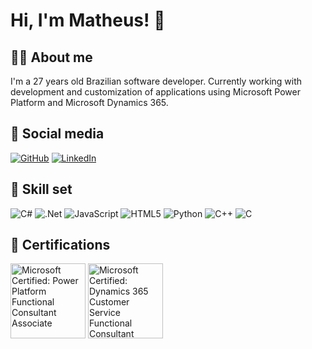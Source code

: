 # Hi, I'm Matheus! 👋


## 🧑‍💻 About me

I'm a 27 years old Brazilian software developer. Currently working with development and customization of applications using Microsoft Power Platform and Microsoft Dynamics 365.


## 📲 Social media

[![GitHub](https://img.shields.io/badge/github-%23121011.svg?style=flat&logo=github&logoColor=white)](https://github.com/giodiasdev)
[![LinkedIn](https://img.shields.io/badge/linkedin-%230077B5.svg?style=flat&logo=linkedin&logoColor=white)](https://www.linkedin.com/in/giodias/?locale=en_US)


## 🔧 Skill set

![C#](https://img.shields.io/badge/c%23-%23239120.svg?style=flat&logo=c-sharp&logoColor=white)
![.Net](https://img.shields.io/badge/.NET-5C2D91?style=flat&logo=.net&logoColor=white)
![JavaScript](https://img.shields.io/badge/javascript-%23323330.svg?style=flat&logo=javascript&logoColor=%23F7DF1E)
![HTML5](https://img.shields.io/badge/html5-%23E34F26.svg?style=flat&logo=html5&logoColor=white)
![Python](https://img.shields.io/badge/python-3670A0?style=flat&logo=python&logoColor=ffdd54)
![C++](https://img.shields.io/badge/c++-%2300599C.svg?style=flat&logo=c%2B%2B&logoColor=white)
![C](https://img.shields.io/badge/c-%2300599C.svg?style=flat&logo=c&logoColor=white)


## 📜 Certifications
<a href="https://learn.microsoft.com/api/credentials/share/pt-br/MatheusDias/E5FB8042216074F7?sharingId=3E57ED59AB72F00"><img height="120" src="https://learn.microsoft.com/pt-br/media/learn/certification/badges/microsoft-certified-associate-badge.svg?branch=main" alt="Microsoft Certified: Power Platform Functional Consultant Associate" title="Microsoft Certified: Power Platform Functional Consultant Associate"></a>
<a href="https://learn.microsoft.com/api/credentials/share/pt-br/MatheusDias/64601E5B36AA5C24?sharingId=3E57ED59AB72F00"><img height="120" src="https://learn.microsoft.com/pt-br/media/learn/certification/badges/microsoft-certified-associate-badge.svg?branch=main" alt="Microsoft Certified: Dynamics 365 Customer Service Functional Consultant Associate" title="Microsoft Certified: Dynamics 365 Customer Service Functional Consultant Associate"></a>
